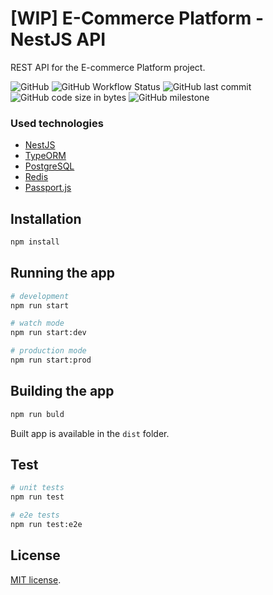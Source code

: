 # [WIP] E-Commerce Platform - NestJS API

REST API for the E-commerce Platform project.

![GitHub](https://img.shields.io/github/license/michalmarchewczyk/ecommerce-platform-nestjs-api)
![GitHub Workflow Status](https://img.shields.io/github/workflow/status/michalmarchewczyk/ecommerce-platform-nestjs-api/Continuous%20Integration?label=CI)
![GitHub last commit](https://img.shields.io/github/last-commit/michalmarchewczyk/ecommerce-platform-nestjs-api)
![GitHub code size in bytes](https://img.shields.io/github/languages/code-size/michalmarchewczyk/ecommerce-platform-nestjs-api)
![GitHub milestone](https://img.shields.io/github/milestones/progress/michalmarchewczyk/ecommerce-platform-nestjs-api/1?label=1.0%20milestone)

### Used technologies
- [NestJS](https://nestjs.com/)
- [TypeORM](https://typeorm.io/)
- [PostgreSQL](https://www.postgresql.org/)
- [Redis](https://redis.io/)
- [Passport.js](https://www.passportjs.org/)

## Installation
```bash
npm install
```

## Running the app
```bash
# development
npm run start

# watch mode
npm run start:dev

# production mode
npm run start:prod
```

## Building the app
```bash
npm run buld
```
Built app is available in the `dist` folder.

## Test
```bash
# unit tests
npm run test

# e2e tests
npm run test:e2e
```

## License

[MIT license](LICENSE).
